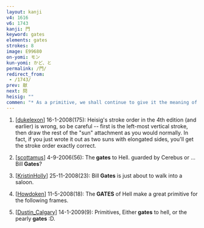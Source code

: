 ```yaml
---
layout: kanji
v4: 1616
v6: 1743
kanji: 門
keyword: gates
elements: gates
strokes: 8
image: E99680
on-yomi: モン
kun-yomi: かど、と
permalink: /門/
redirect_from:
 - /1743/
prev: 献
next: 問
heisig: ""
commen: "* As a primitive, we shall continue to give it the meaning of <i>gates</i>, but recommend the image of swinging doors (like the kind once common at entrances to saloons) to distinguish it from the primitive for <i>door</i>."
---
```


1) [<a href="http://kanji.koohii.com/profile/dukelexon">dukelexon</a>] 16-1-2008(175): Heisig&#039;s stroke order in the 4th edition (and earlier) is wrong, so be careful -- first is the left-most vertical stroke, then draw the rest of the &quot;sun&quot; attachment as you would normally. In fact, if you just wrote it out as two suns with elongated sides, you&#039;ll get the stroke order exactly correct.

2) [<a href="http://kanji.koohii.com/profile/scottamus">scottamus</a>] 4-9-2006(56): The<strong> gates</strong> to Hell. guarded by Cerebus or ... Bill<strong> Gates</strong>?

3) [<a href="http://kanji.koohii.com/profile/KristinHolly">KristinHolly</a>] 25-11-2008(23): Bill<strong> Gates</strong> is just about to walk into a saloon.

4) [<a href="http://kanji.koohii.com/profile/Howdoken">Howdoken</a>] 11-5-2008(18): The<strong> GATES</strong> of Hell make a great primitive for the following frames.

5) [<a href="http://kanji.koohii.com/profile/Dustin_Calgary">Dustin_Calgary</a>] 14-1-2009(9): Primitives, Either<strong> gates</strong> to hell, or the pearly<strong> gates</strong> :D.

